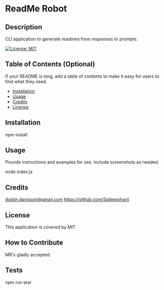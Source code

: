 
# ReadMe Robot

## Description

CLI application to generate readmes from responses to prompts.

[![License: MIT](https://img.shields.io/badge/License-MIT-yellow.svg)](https://opensource.org/licenses/MIT)

## Table of Contents (Optional)

If your README is long, add a table of contents to make it easy for users to find what they need.

- [Installation](#installation)
- [Usage](#usage)
- [Credits](#credits)
- [License](#license)

## Installation

npm install

## Usage

Provide instructions and examples for use. Include screenshots as needed.

node index.js

## Credits

dustin.davisson@gmail.com
https://github.com/Spikeophant

## License

This application is covered by MIT

## How to Contribute

MR's gladly accepted.
## Tests

npm run test
    